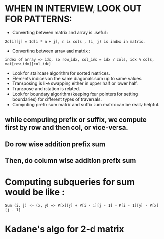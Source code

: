 # WHEN IN INTERVIEW, LOOK OUT FOR PATTERNS:
* Converting between matrix and array is useful :
```
2d[i][j] = 1d[i * n + j], n is cols , (i, j) is index in matrix.
```
* Converting between array and matrix :
```
index of array => idx, so row_idx, col_idx = idx / cols, idx % cols, mat[row_idx][col_idx]
```
* Look for staircase algorithm for sorted matrices.
* Elements indices on the same diagonals sum up to same values.
* Transposing is like swapping either in upper half or lower half.
* Transpose and rotation is related.
* Look for boundary algorithm (keeping four pointers for setting boundaries) for different types of traversals.
* Computing prefix sum matrix and suffix sum matrix can be really helpful.
## while computing prefix or suffix, we compute first by row and then col, or vice-versa.
## Do row wise addition prefix sum
## Then, do column wise addition prefix sum
# Computing subqueries for sum would be like :
```
Sum (i, j) -> (x, y) => P[x][y] + P[i - 1][j - 1] - P[i - 1][y] - P[x][j - 1]
```

# Kadane's algo for 2-d matrix    
